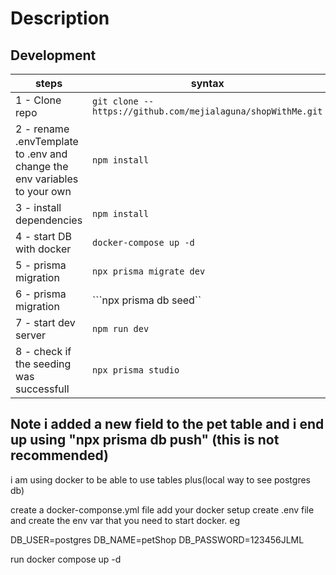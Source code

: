 # Description


## Development
|steps| syntax|
|-----|-----|
| 1 - Clone repo | ```git clone -- https://github.com/mejialaguna/shopWithMe.git``` |
| 2 - rename .envTemplate to .env and  change the env variables to your own | ```npm install``` |
| 3 - install dependencies | ```npm install``` |
| 4 - start DB with docker | ```docker-compose up -d``` |
| 5 - prisma migration | ```npx prisma migrate dev``` |
| 6 - prisma migration | ```npx prisma db seed`` |
| 7 - start dev server | ```npm run dev``` |
| 8 - check if the seeding was successfull | ```npx prisma studio``` |

## Note i added a new field to the pet table and i end up using "npx prisma db push" (this is not recommended)

i am using docker to be able to use tables plus(local way to see postgres db)

create a docker-componse.yml file
add your docker setup
create .env file and create the env var that you need to start docker. eg

DB_USER=postgres
DB_NAME=petShop
DB_PASSWORD=123456JLML

run docker compose up -d